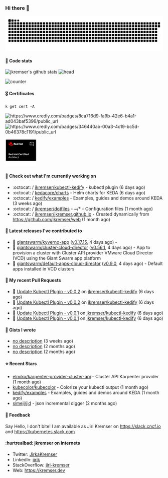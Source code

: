 ### Hi there 👋

<picture>
  <source media="(prefers-color-scheme: dark)" srcset="github-snake-dark.svg" />
  <source media="(prefers-color-scheme: light)" srcset="github-snake.svg" />
  <img alt="github-snake" src="github-snake.svg" />
</picture>

#### 📱 Code stats

![jkremser's github stats](https://github-readme-stats.vercel.app/api?username=jkremser&count_private=true&show_icons=true&hide_border=false&theme=tokyonight&title_color=5bcdec&bg_color=0d1117&border_radius=false) ![head](https://user-images.githubusercontent.com/535866/175570014-71166aaa-95f7-4a4f-869c-93a16481de4e.jpeg)



![counter](https://komarev.com/ghpvc/?username=jkremser&color=5bcdec&style=for-the-badge)

#### 🎖 Certificates
```
k get cert -A
```
<p align="left">
    <a style="text-decoration: none !important;" href="https://www.credly.com/badges/8ca716d9-fa9b-42e6-b4a1-ad043baf5396/public_url">
        <img src="https://training.linuxfoundation.org/wp-content/uploads/2022/11/CKA.png" alt="https://www.credly.com/badges/8ca716d9-fa9b-42e6-b4a1-ad043baf5396/public_url" width="110" height="110"/>
    </a>
    <a style="text-decoration: none !important;" href="https://www.credly.com/badges/346440ab-00a3-4c19-bc5d-0b46378c1191/public_url">
        <img src="https://training.linuxfoundation.org/wp-content/uploads/2022/11/CKS.png" alt="https://www.credly.com/badges/346440ab-00a3-4c19-bc5d-0b46378c1191/public_url" width="110" height="110"/>
    </a>
    <a style="text-decoration: none !important;" href="https://rhtapps.redhat.com/verify/?certId=120-194-022">
        <img src="./rhca.png" alt="https://rhtapps.redhat.com/verify/?certId=120-194-022" width="100" height="100"/>
    </a>
</p>

#### 👷 Check out what I'm currently working on

- :octocat: / [jkremser/kubectl-kedify](https://github.com/jkremser/kubectl-kedify) - kubectl plugin (6 days ago)
- :octocat: / [kedacore/charts](https://github.com/kedacore/charts) - Helm charts for KEDA (6 days ago)
- :octocat: / [kedify/examples](https://github.com/kedify/examples) - Examples, guides and demos around KEDA (3 weeks ago)
- :octocat: / [jkremser/dotfiles](https://github.com/jkremser/dotfiles) - ~/*  -  Configuration files (1 month ago)
- :octocat: / [jkremser/jkremser.github.io](https://github.com/jkremser/jkremser.github.io) - Created dynamically from https://github.com/jkremser/web (1 month ago)

#### 🔭 Latest releases I've contributed to

- 🎉 [giantswarm/kyverno-app](https://github.com/giantswarm/kyverno-app) ([v0.17.15](https://github.com/giantswarm/kyverno-app/releases/tag/v0.17.15), 4 days ago) - 
- 🎉 [giantswarm/cluster-cloud-director](https://github.com/giantswarm/cluster-cloud-director) ([v0.56.1](https://github.com/giantswarm/cluster-cloud-director/releases/tag/v0.56.1), 4 days ago) - App to provision a cluster with Cluster API provider VMware Cloud Director (VCD) using the Giant Swarm app platform
- 🎉 [giantswarm/default-apps-cloud-director](https://github.com/giantswarm/default-apps-cloud-director) ([v0.9.0](https://github.com/giantswarm/default-apps-cloud-director/releases/tag/v0.9.0), 4 days ago) - Default apps installed in VCD clusters

#### 🔨 My recent Pull Requests

- 💪 [Update Kubectl Plugin - v0.0.2](https://github.com/jkremser/kubectl-kedify/pull/7) on [jkremser/kubectl-kedify](https://github.com/jkremser/kubectl-kedify) (6 days ago)
- 💪 [Update Kubectl Plugin - v0.0.2](https://github.com/jkremser/kubectl-kedify/pull/6) on [jkremser/kubectl-kedify](https://github.com/jkremser/kubectl-kedify) (6 days ago)
- 💪 [Update Kubectl Plugin - v0.0.1](https://github.com/jkremser/kubectl-kedify/pull/5) on [jkremser/kubectl-kedify](https://github.com/jkremser/kubectl-kedify) (6 days ago)
- 💪 [Update Kubectl Plugin - v0.0.1](https://github.com/jkremser/kubectl-kedify/pull/4) on [jkremser/kubectl-kedify](https://github.com/jkremser/kubectl-kedify) (6 days ago)

#### 📓 Gists I wrote

- [no description](https://gist.github.com/767a53a8cbc4efaebb0423c66d5e3fdb) (3 weeks ago)
- [no description](https://gist.github.com/3a636b3309bb1a7e45140b82d5766ae5) (2 months ago)
- [no description](https://gist.github.com/ac5044a3305fb4d057bd66af22683c3a) (2 months ago)

#### ⭐ Recent Stars

- [elmiko/karpenter-provider-cluster-api](https://github.com/elmiko/karpenter-provider-cluster-api) - Cluster API Karpenter provider (1 month ago)
- [kubecolor/kubecolor](https://github.com/kubecolor/kubecolor) - Colorize your kubectl output (1 month ago)
- [kedify/examples](https://github.com/kedify/examples) - Examples, guides and demos around KEDA (1 month ago)
- [simeji/jid](https://github.com/simeji/jid) - json incremental digger (2 months ago)

#### 💬 Feedback

Say Hello, I don't bite! I am available as Jiri Kremser on https://slack.cncf.io and https://kubernetes.slack.com


#### :hurtrealbad: jkremser on internets

- Twitter: <a href="https://twitter.com/JirkaKremser">JirkaKremser</a>
- LinkedIn: <a href="https://www.linkedin.com/in/jirik/">jirik</a>
- StackOverflow: <a href="https://stackoverflow.com/users/1594980/jiri-kremser">jiri-kremser</a>
- Web: https://kremser.dev